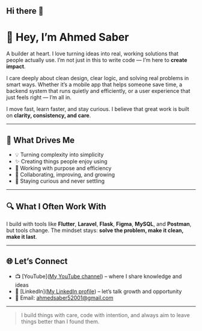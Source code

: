 ## Hi there 👋

# 👋 Hey, I’m Ahmed Saber

A builder at heart. I love turning ideas into real, working solutions that people actually use. I’m not just in this to write code — I’m here to **create impact**.

I care deeply about clean design, clear logic, and solving real problems in smart ways. Whether it’s a mobile app that helps someone save time, a backend system that runs quietly and efficiently, or a user experience that just feels right — I’m all in.

I move fast, learn faster, and stay curious. I believe that great work is built on **clarity, consistency, and care**.

---

## 💬 What Drives Me

- 💡 Turning complexity into simplicity  
- ✨ Creating things people enjoy using  
- 🎯 Working with purpose and efficiency  
- 🤝 Collaborating, improving, and growing  
- 🧠 Staying curious and never settling

---

## 🔍 What I Often Work With

I build with tools like **Flutter**, **Laravel**, **Flask**, **Figma**, **MySQL**, and **Postman**, but tools change. The mindset stays: **solve the problem, make it clean, make it last**.

---

## 🌐 Let’s Connect

- 📺 [YouTube]([My YouTube channel](https://youtube.com/@ahmedsaber-ss8wg?si=p8r-ce3vX-D0TSzH)) – where I share knowledge and ideas  
- 💼 [LinkedIn]([My LinkedIn profile](https://www.linkedin.com/in/ahmed-saber-7298b4295)) – let’s talk growth and opportunity   
- 📧 Email: ahmedsaber52001@gmail.com

---

> I build things with care, code with intention, and always aim to leave things better than I found them.

